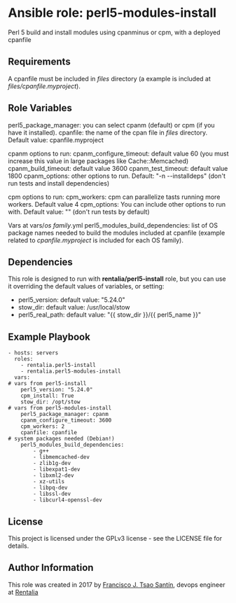 Ansible role: perl5-modules-install
=========

Perl 5 build and install modules using cpanminus or cpm, with a deployed cpanfile

Requirements
------------

A cpanfile must be included in *files* directory (a example is included at *files/cpanfile.myproject*).

Role Variables
--------------
perl5_package_manager: you can select cpanm (default) or cpm (if you have it installed).
cpanfile: the name of the cpan file in *files* directory. Default value: cpanfile.myproject

cpanm options to run:
cpanm_configure_timeout: default value 60 (you must increase this value in large packages like Cache::Memcached)
cpanm_build_timeout: default value 3600
cpanm_test_timeout: default value 1800
cpanm_options: other options to run. Default: "-n --installdeps" (don't run tests and install dependencies)

cpm options to run:
cpm_workers: cpm can parallelize tasts running more workers. Default value 4
cpm_options: You can include other options to run with. Default value: "" (don't run tests by default)

Vars at vars/*os family*.yml
perl5_modules_build_dependencies: list of OS package names needed to build the modules included at cpanfile (example related to *cpanfile.myproject* is included for each OS family).

Dependencies
------------
This role is designed to run with **rentalia/perl5-install** role, but you can use it overriding the default values of variables, or setting:
* perl5_version: default value: "5.24.0"
* stow_dir: default value: /usr/local/stow
* perl5_real_path: default value: "{{ stow_dir }}/{{ perl5_name }}"

Example Playbook
----------------

    - hosts: servers
      roles:
        - rentalia.perl5-install
        - rentalia.perl5-modules-install
      vars:
    # vars from perl5-install
        perl5_version: "5.24.0"
        cpm_install: True
        stow_dir: /opt/stow
    # vars from perl5-modules-install
        perl5_package_manager: cpanm
        cpanm_configure_timeout: 3600
        cpm_workers: 2
        cpanfile: cpanfile
    # system packages needed (Debian!)
        perl5_modules_build_dependencies:
            - g++
            - libmemcached-dev
            - zlib1g-dev
            - libexpat1-dev
            - libxml2-dev
            - xz-utils
            - libpq-dev
            - libssl-dev
            - libcurl4-openssl-dev

License
-------
This project is licensed under the GPLv3 license - see the LICENSE file for details.

Author Information
------------------
This role was created in 2017 by [Francisco J. Tsao Santín](https://gattaca.es), devops engineer at [Rentalia](https://www.rentalia.com) 
